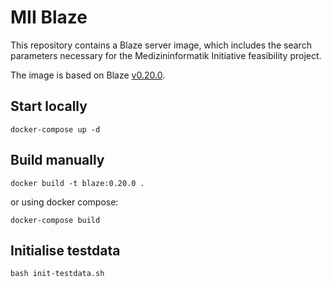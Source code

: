 # MII Blaze

This repository contains a Blaze server image, which includes the search parameters necessary for the Medizininformatik Initiative feasibility project.

The image is based on Blaze [v0.20.0](https://github.com/samply/blaze/releases/tag/v0.20.0).

## Start locally

`docker-compose up -d`

## Build manually

`docker build -t blaze:0.20.0 .`

or using docker compose:

`docker-compose build`

## Initialise testdata

`bash init-testdata.sh`
